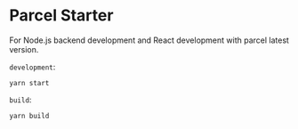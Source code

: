 # Parcel Starter

For Node.js backend development and React development with parcel latest version.

`development`:

```
yarn start
```

`build`:

```
yarn build
```
